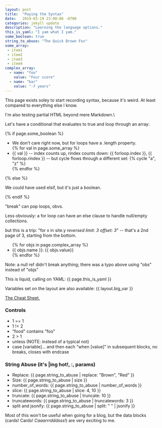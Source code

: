```yaml
---
layout: post
title:  "Paying the Syntax"
date:   2019-03-19 23:00:06 -0700
categories: jekyll update
description: "Learning the language options."
this_is_yaml: "I yam what I yam."
some_boolean: true
string_to_abuse: "The Quick Brown Fox"
some_array:
 - item1
 - item2
 - item3
 - item4
complex_array:
  - name: "foo"
    value: "Four score"
  - name: "bar"
    value: "-7 years"
---
```


<p>This page exists soley to start recording syntax, because it's weird. At least compared to everything else I know.</p>

<p>I'm also testing partial HTML beyond mere Markdown.\</p>

<p>Let's have a conditional that evaluates to true and loop through an array:</p>
{% if page.some_boolean %}
<ul>
    <li>We don't care right now, but for loops have a .length property.</li>
    {% for val in page.some_array %}
    <li>{{ val }} -- index counts up, rindex counts down: {{ forloop.index }}, {{ forloop.rindex }} -- but cycle flows through a different set: {% cycle "a", "z" %} </li>
    {% endfor %}
</ul>
{% else %}
<p>We could have used elsif, but it's just a boolean.</p>
{% endif %}

<p>"break" can pop loops, obvs.</p>
<p>Less obviously: a for loop can have an else clause to handle null/empty collections.</p>
<p>but this is a trip: "for x in site.y <em>reversed limit: 3 offset: 3</em>" -- that's a 2nd page of 3, starting from the bottom.</p>

<ul>
{% for objs in page.complex_array %}
<li>{{ objs.name }}: {{ objs.value}}</li>
{% endfor %}
</ul>
<p>Note: a null ref didn't break anything; there was a typo above using "obs" instead of "objs"</p>
<p>This is liquid, calling on YAML: {{ page.this_is_yaml }}</p>
<p>Variables set on the layout are also available: {{ layout.big_var }}</p>

<p><a href="https://learn.cloudcannon.com/jekyll-cheat-sheet/">The Cheat Sheet.</a></p>

<h3>Controls</h3>
<ul>
<li>1 == 1</li>
<li>1 != 2</li>
<li>"food" contains "foo"</li>
<li>2 > 1</li>
<li>unless (NOTE: instead of a typical not)</li>
<li>case [variable]... and then each "when [value]" in subsequent blocks, no breaks, closes with endcase</li>
</ul>

<h3>String Abuse (it's |ing hot!, :, params)</h3>
<ul>
<li>Replace: {{ page.string_to_abuse | replace: "Brown", "Red" }}</li>
<li>Size: {{ page.string_to_abuse | size }}</li>
<li>number_of_words: {{ page.string_to_abuse | number_of_words }}</li>
<li>slice: {{ page.string_to_abuse | slice: 4, 10 }}</li>
<li>truncate: {{ page.string_to_abuse | truncate: 10 }}</li>
<li>truncatewords: {{ page.string_to_abuse | truncatewords: 3 }}</li>
<li>split and jsonify: {{ page.string_to_abuse | split: " " | jsonify }}</li>
</ul>

<p>Most of this won't be useful when going for a blog, but the data blocks (cards! Cards! <em>Caaarrrdddsss!</em>)
are very exciting to me.</p>